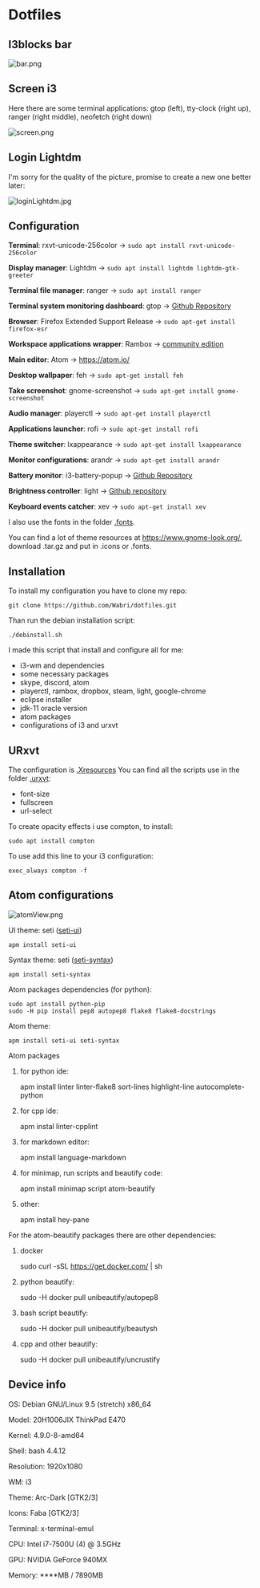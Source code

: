 # Dotfiles

## I3blocks bar

![bar.png](resources/barOneMonitor.png)

## Screen i3

Here there are some terminal applications: gtop (left), tty-clock (right up), ranger (right middle), neofetch (right down)

![screen.png](resources/screenOneMonitor.png)

## Login Lightdm

I'm sorry for the quality of the picture, promise to create a new one better later:

![loginLightdm.jpg](resources/loginLightdm.jpg)

## Configuration

**Terminal**: rxvt-unicode-256color -> `sudo apt install rxvt-unicode-256color`

**Display manager**: Lightdm -> `sudo apt install lightdm lightdm-gtk-greeter`

**Terminal file manager**: ranger -> `sudo apt install ranger`

**Terminal system monitoring dashboard**: gtop -> [Github Repository](https://github.com/aksakalli/gtop)

**Browser**: Firefox Extended Support Release -> `sudo apt-get install firefox-esr`

**Workspace applications wrapper**: Rambox -> [community edition](https://rambox.pro)

**Main editor**: Atom -> <https://atom.io/>

**Desktop wallpaper**: feh -> `sudo apt-get install feh`

**Take screenshot**: gnome-screenshot -> `sudo apt-get install gnome-screenshot`

**Audio manager**: playerctl -> `sudo apt-get install playerctl`

**Applications launcher**: rofi -> `sudo apt-get install rofi`

**Theme switcher**: lxappearance -> `sudo apt-get install lxappearance`

**Monitor configurations**: arandr -> `sudo apt-get install arandr`

**Battery monitor**: i3-battery-popup -> [Github Repository](https://github.com/rjekker/i3-battery-popup)

**Brightness controller**: light -> [Github repository](https://github.com/haikarainen/light)

**Keyboard events catcher**: xev -> `sudo apt-get install xev`

I also use the fonts in the folder [.fonts](.fonts/).

You can find a lot of theme resources at <https://www.gnome-look.org/>, download .tar.gz and put in .icons or .fonts.

## Installation

To install my configuration you have to clone my repo:

    git clone https://github.com/Wabri/dotfiles.git

Than run the debian installation script:

    ./debinstall.sh

I made this script that install and configure all for me:

-   i3-wm and dependencies
-   some necessary packages
-   skype, discord, atom
-   playerctl, rambox, dropbox, steam, light, google-chrome
-   eclipse installer
-   jdk-11 oracle version
-   atom packages
-   configurations of i3 and urxvt

## URxvt

The configuration is [.Xresources](.Xresources)
You can find all the scripts use in the folder [.urxvt](.urxvt/):

-   font-size
-   fullscreen
-   url-select

To create opacity effects i use compton, to install:

    sudo apt install compton

To use add this line to your i3 configuration:

    exec_always compton -f

## Atom configurations

![atomView.png](resources/atomView.png)

UI theme: seti ([seti-ui](https://atom.io/themes/seti-ui))

    apm install seti-ui

Syntax theme: seti ([seti-syntax](https://atom.io/themes/seti-syntax))

    apm install seti-syntax

Atom packages dependencies (for python):

    sudo apt install python-pip
    sudo -H pip install pep8 autopep8 flake8 flake8-docstrings

Atom theme:

    apm install seti-ui seti-syntax

Atom packages

1.  for python ide:


    apm install linter linter-flake8 sort-lines highlight-line autocomplete-python

2.  for cpp ide:


    apm instal linter-cpplint

3.  for markdown editor:


    apm install language-markdown

4.  for minimap, run scripts and beautify code:


    apm install minimap script atom-beautify

5.  other:


    apm install hey-pane

For the atom-beautify packages there are other dependencies:

1.  docker


    sudo curl -sSL https://get.docker.com/ | sh

2.  python beautify:


    sudo -H docker pull unibeautify/autopep8

3.  bash script beautify:


    sudo -H docker pull unibeautify/beautysh

4.  cpp and other beautify:


    sudo -H docker pull unibeautify/uncrustify

## Device info

OS: Debian GNU/Linux 9.5 (stretch) x86_64

Model: 20H1006JIX ThinkPad E470

Kernel: 4.9.0-8-amd64

Shell: bash 4.4.12

Resolution: 1920x1080

WM: i3

Theme: Arc-Dark [GTK2/3]

Icons: Faba [GTK2/3]

Terminal: x-terminal-emul

CPU: Intel i7-7500U (4) @ 3.5GHz

GPU: NVIDIA GeForce 940MX

Memory: \*\*\*\*MB / 7890MB
